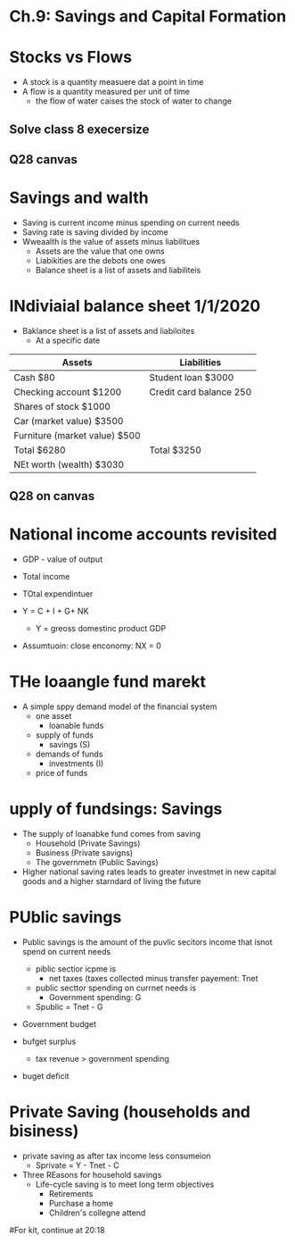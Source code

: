 # Ch.9: Savings and Capital Formation

# Stocks vs Flows
- A stock is a quantity measuere dat a point in time
- A flow is a quantity measured per unit of time
   - the flow of water caises the stock of water to change

## Solve class 8 execersize
## Q28 canvas

# Savings and walth
- Saving is current income minus spending on current needs
- Saving rate is saving divided by income
- Wweaalth is the value of assets minus liabilitues
  - Assets are the value that one owns
  - Liabikities are the debots one owes
  - Balance sheet is a list of assets and liabiliteis

# INdiviaial balance sheet 1/1/2020
- Baklance sheet is a list of assets and liabiloites
  - At a specific date

Assets | Liabilities
--- | ---
Cash $80 | Student loan $3000 
Checking account $1200 | Credit card balance 250
Shares of stock $1000 |   
Car (market value) $3500 |    
Furniture (market value) $500 |    
Total $6280 | Total $3250   
   | NEt worth (wealth) $3030

## Q28 on canvas

# National income accounts revisited
- GDP - value of output
- Total income
- TOtal expendintuer
- Y = C + I + G+ NK
  - Y = greoss domestinc product GDP

- Assumtuoin: close enconomy: NX = 0

# THe loaangle fund marekt
- A simple sppy demand model of the financial system
  - one asset
    - loanable funds
  - supply of funds
    - savings (S)
  - demands of funds
    - investments (I)
  - price of funds

# upply of fundsings: Savings
- The supply of loanabke fund comes from saving
  - Household (Private Savings)
  - Business (Private savigns)
  - The governmetn (Public Savings)
- Higher national saving rates leads to greater investmet in new capital goods and a higher starndard of living the future

# PUblic savings
- Public savings is the amount of the puvlic secitors income that isnot spend on current needs
  - piblic sectior icpme is
    - net taxes (taxes collected minus transfer payement: Tnet
  - public secttor spending on currnet needs is
    - Government spending: G
  - Spublic = Tnet - G

- Government budget
- bufget surplus
  - tax revenue > government spending
- buget deficit

# Private Saving (households and bisiness)
- private saving as after tax income less consumeion
  - Sprivate = Y - Tnet - C
- Three REasons for household savings
  - Life-cycle saving is to meet long term objectives
    - Retirements
    - Purchase a home
    - Children's collegne attend


#For kit, continue at 20:18
